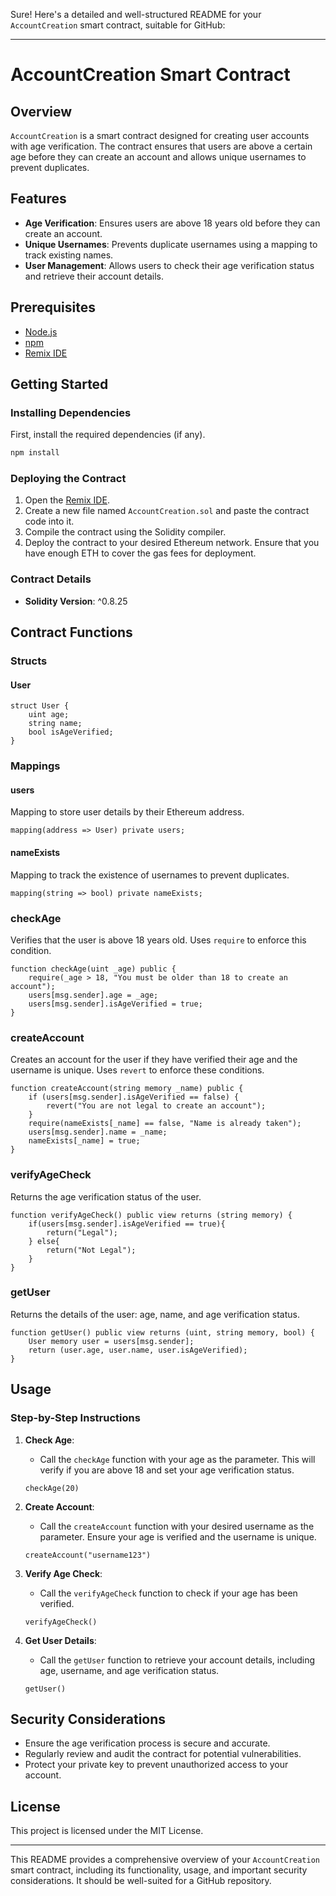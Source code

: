 Sure! Here's a detailed and well-structured README for your `AccountCreation` smart contract, suitable for GitHub:

---

# AccountCreation Smart Contract

## Overview

`AccountCreation` is a smart contract designed for creating user accounts with age verification. The contract ensures that users are above a certain age before they can create an account and allows unique usernames to prevent duplicates.

## Features

- **Age Verification**: Ensures users are above 18 years old before they can create an account.
- **Unique Usernames**: Prevents duplicate usernames using a mapping to track existing names.
- **User Management**: Allows users to check their age verification status and retrieve their account details.

## Prerequisites

- [Node.js](https://nodejs.org/)
- [npm](https://www.npmjs.com/)
- [Remix IDE](https://remix.ethereum.org/)

## Getting Started

### Installing Dependencies

First, install the required dependencies (if any).

```bash
npm install
```

### Deploying the Contract

1. Open the [Remix IDE](https://remix.ethereum.org/).
2. Create a new file named `AccountCreation.sol` and paste the contract code into it.
3. Compile the contract using the Solidity compiler.
4. Deploy the contract to your desired Ethereum network. Ensure that you have enough ETH to cover the gas fees for deployment.

### Contract Details

- **Solidity Version**: ^0.8.25

## Contract Functions

### Structs

#### User

```solidity
struct User {
    uint age;
    string name;
    bool isAgeVerified;
}
```

### Mappings

#### users

Mapping to store user details by their Ethereum address.

```solidity
mapping(address => User) private users;
```

#### nameExists

Mapping to track the existence of usernames to prevent duplicates.

```solidity
mapping(string => bool) private nameExists;
```

### checkAge

Verifies that the user is above 18 years old. Uses `require` to enforce this condition.

```solidity
function checkAge(uint _age) public {
    require(_age > 18, "You must be older than 18 to create an account");
    users[msg.sender].age = _age;
    users[msg.sender].isAgeVerified = true;
}
```

### createAccount

Creates an account for the user if they have verified their age and the username is unique. Uses `revert` to enforce these conditions.

```solidity
function createAccount(string memory _name) public {
    if (users[msg.sender].isAgeVerified == false) {
        revert("You are not legal to create an account");
    }
    require(nameExists[_name] == false, "Name is already taken");
    users[msg.sender].name = _name;
    nameExists[_name] = true;
}
```

### verifyAgeCheck

Returns the age verification status of the user.

```solidity
function verifyAgeCheck() public view returns (string memory) {
    if(users[msg.sender].isAgeVerified == true){
        return("Legal");
    } else{
        return("Not Legal");
    }
}
```

### getUser

Returns the details of the user: age, name, and age verification status.

```solidity
function getUser() public view returns (uint, string memory, bool) {
    User memory user = users[msg.sender];
    return (user.age, user.name, user.isAgeVerified);
}
```

## Usage

### Step-by-Step Instructions

1. **Check Age**:
   - Call the `checkAge` function with your age as the parameter. This will verify if you are above 18 and set your age verification status.

    ```solidity
    checkAge(20)
    ```

2. **Create Account**:
   - Call the `createAccount` function with your desired username as the parameter. Ensure your age is verified and the username is unique.

    ```solidity
    createAccount("username123")
    ```

3. **Verify Age Check**:
   - Call the `verifyAgeCheck` function to check if your age has been verified.

    ```solidity
    verifyAgeCheck()
    ```

4. **Get User Details**:
   - Call the `getUser` function to retrieve your account details, including age, username, and age verification status.

    ```solidity
    getUser()
    ```

## Security Considerations

- Ensure the age verification process is secure and accurate.
- Regularly review and audit the contract for potential vulnerabilities.
- Protect your private key to prevent unauthorized access to your account.

## License

This project is licensed under the MIT License.

---

This README provides a comprehensive overview of your `AccountCreation` smart contract, including its functionality, usage, and important security considerations. It should be well-suited for a GitHub repository.

